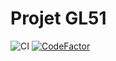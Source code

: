 # Projet GL51

![CI](https://github.com/nzodalandry/GL51_PROJECT_TD3/workflows/CI/badge.svg?branch=master)
[![CodeFactor](https://www.codefactor.io/repository/github/nzodalandry/gl51_project_td3/badge/master)](https://www.codefactor.io/repository/github/nzodalandry/gl51_project_td3/overview/master)